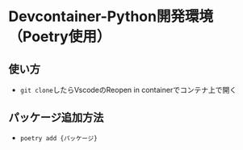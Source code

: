 # Devcontainer-Python開発環境（Poetry使用）

## 使い方

- `git clone`したらVscodeのReopen in containerでコンテナ上で開く

## パッケージ追加方法

- `poetry add {パッケージ}`
